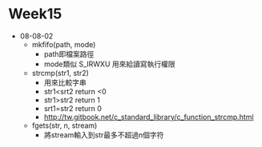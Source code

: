 # Week15
* 08-08-02
   * mkfifo(path, mode)
      * path即檔案路徑
      * mode類似 S_IRWXU 用來給讀寫執行權限
   * strcmp(str1, str2)
      * 用來比較字串
      * str1<srt2 return <0
      * str1>str2 return 1
      * srt1=str2 return 0
      * http://tw.gitbook.net/c_standard_library/c_function_strcmp.html
    * fgets(str, n, stream)
      * 將stream輸入到str最多不超過n個字符